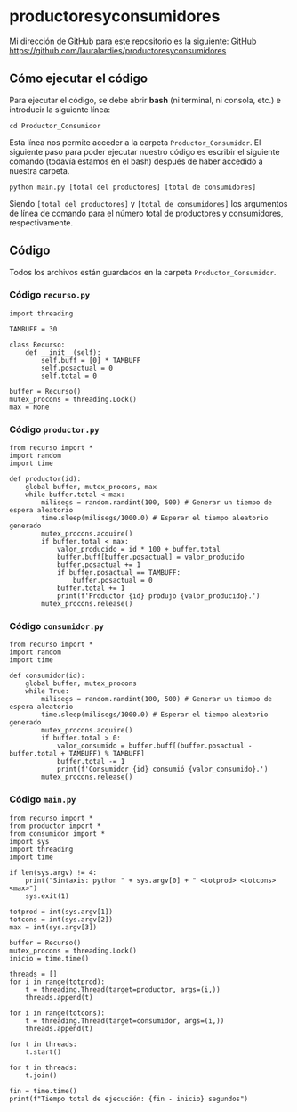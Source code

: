 # productoresyconsumidores

Mi dirección de GitHub para este repositorio es la siguiente: [GitHub](https://github.com/lauralardies/productoresyconsumidores)
https://github.com/lauralardies/productoresyconsumidores

## Cómo ejecutar el código
Para ejecutar el código, se debe abrir **bash** (ni terminal, ni consola, etc.) e introducir la siguiente línea:
```
cd Productor_Consumidor
```
Esta línea nos permite acceder a la carpeta `Productor_Consumidor`.
El siguiente paso para poder ejecutar nuestro código es escribir el siguiente comando (todavía estamos en el bash) después de haber accedido a nuestra carpeta.
```
python main.py [total del productores] [total de consumidores]
```
Siendo `[total del productores]` y `[total de consumidores]` los argumentos de línea de comando para el número total de productores y consumidores, respectivamente.

## Código
Todos los archivos están guardados en la carpeta `Productor_Consumidor`.

### Código `recurso.py`
```
import threading

TAMBUFF = 30

class Recurso:
    def __init__(self):
        self.buff = [0] * TAMBUFF
        self.posactual = 0
        self.total = 0

buffer = Recurso()
mutex_procons = threading.Lock()
max = None
```

### Código `productor.py`
```
from recurso import *
import random
import time

def productor(id):
    global buffer, mutex_procons, max
    while buffer.total < max:
        milisegs = random.randint(100, 500) # Generar un tiempo de espera aleatorio
        time.sleep(milisegs/1000.0) # Esperar el tiempo aleatorio generado
        mutex_procons.acquire()
        if buffer.total < max:
            valor_producido = id * 100 + buffer.total
            buffer.buff[buffer.posactual] = valor_producido
            buffer.posactual += 1
            if buffer.posactual == TAMBUFF:
                buffer.posactual = 0
            buffer.total += 1
            print(f'Productor {id} produjo {valor_producido}.')
        mutex_procons.release()
```

### Código `consumidor.py`
```
from recurso import *
import random
import time

def consumidor(id):
    global buffer, mutex_procons
    while True:
        milisegs = random.randint(100, 500) # Generar un tiempo de espera aleatorio
        time.sleep(milisegs/1000.0) # Esperar el tiempo aleatorio generado
        mutex_procons.acquire()
        if buffer.total > 0:
            valor_consumido = buffer.buff[(buffer.posactual - buffer.total + TAMBUFF) % TAMBUFF]
            buffer.total -= 1
            print(f'Consumidor {id} consumió {valor_consumido}.')
        mutex_procons.release()
```

### Código `main.py`
```
from recurso import *
from productor import *
from consumidor import *
import sys
import threading
import time

if len(sys.argv) != 4:
    print("Sintaxis: python " + sys.argv[0] + " <totprod> <totcons> <max>")
    sys.exit(1)

totprod = int(sys.argv[1])
totcons = int(sys.argv[2])
max = int(sys.argv[3])

buffer = Recurso()
mutex_procons = threading.Lock()
inicio = time.time()

threads = []
for i in range(totprod):
    t = threading.Thread(target=productor, args=(i,))
    threads.append(t)

for i in range(totcons):
    t = threading.Thread(target=consumidor, args=(i,))
    threads.append(t)

for t in threads:
    t.start()

for t in threads:
    t.join()

fin = time.time()
print(f"Tiempo total de ejecución: {fin - inicio} segundos")
```
